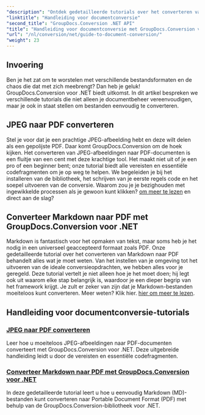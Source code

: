 ```yaml
---
"description": "Ontdek gedetailleerde tutorials over het converteren van verschillende documentformaten met GroupDocs.Conversion voor .NET en stroomlijn uw bestandsbeheerproces."
"linktitle": "Handleiding voor documentconversie"
"second_title": "GroupDocs.Conversion .NET API"
"title": "Handleiding voor documentconversie met GroupDocs.Conversion voor .NET"
"url": "/nl/conversion/net/guide-to-document-conversion/"
"weight": 23
---
```


## Invoering

Ben je het zat om te worstelen met verschillende bestandsformaten en de chaos die dat met zich meebrengt? Dan heb je geluk! GroupDocs.Conversion voor .NET biedt uitkomst. In dit artikel bespreken we verschillende tutorials die niet alleen je documentbeheer vereenvoudigen, maar je ook in staat stellen om bestanden eenvoudig te converteren.

## JPEG naar PDF converteren

Stel je voor dat je een prachtige JPEG-afbeelding hebt en deze wilt delen als een gepolijste PDF. Daar komt GroupDocs.Conversion om de hoek kijken. Het converteren van JPEG-afbeeldingen naar PDF-documenten is een fluitje van een cent met deze krachtige tool. Het maakt niet uit of je een pro of een beginner bent; onze tutorial biedt alle vereisten en essentiële codefragmenten om je op weg te helpen. We begeleiden je bij het installeren van de bibliotheek, het schrijven van je eerste regels code en het soepel uitvoeren van de conversie. Waarom zou je je bezighouden met ingewikkelde processen als je gewoon kunt klikken? [om meer te lezen](./converting-jpeg-to-pdf/) en direct aan de slag?

## Converteer Markdown naar PDF met GroupDocs.Conversion voor .NET

Markdown is fantastisch voor het opmaken van tekst, maar soms heb je het nodig in een universeel geaccepteerd formaat zoals PDF. Onze gedetailleerde tutorial over het converteren van Markdown naar PDF behandelt alles wat je moet weten. Van het instellen van je omgeving tot het uitvoeren van de ideale conversieopdrachten, we hebben alles voor je geregeld. Deze tutorial vertelt je niet alleen hoe je het moet doen; hij legt ook uit waarom elke stap belangrijk is, waardoor je een dieper begrip van het framework krijgt. Je zult er zeker van zijn dat je Markdown-bestanden moeiteloos kunt converteren. Meer weten? Klik hier. [hier om meer te lezen](./convert-markdown-to-pdf/).

## Handleiding voor documentconversie-tutorials
### [JPEG naar PDF converteren](./converting-jpeg-to-pdf/)
Leer hoe u moeiteloos JPEG-afbeeldingen naar PDF-documenten converteert met GroupDocs.Conversion voor .NET. Deze uitgebreide handleiding leidt u door de vereisten en essentiële codefragmenten.
### [Converteer Markdown naar PDF met GroupDocs.Conversion voor .NET](./convert-markdown-to-pdf/)
In deze gedetailleerde tutorial leert u hoe u eenvoudig Markdown (MD)-bestanden kunt converteren naar Portable Document Format (PDF) met behulp van de GroupDocs.Conversion-bibliotheek voor .NET.